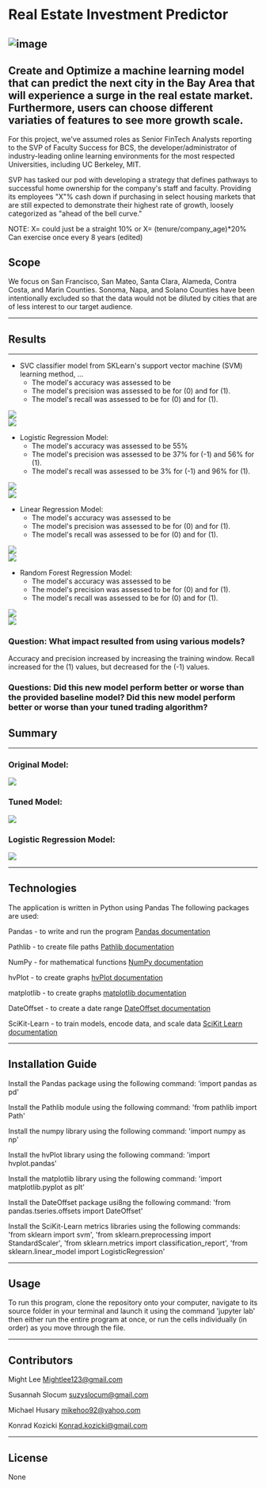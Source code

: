 # Real Estate Investment Predictor
   ![image](https://user-images.githubusercontent.com/75819421/115457352-460a7e00-a1d9-11eb-91d9-0efd9641e609.png)
---

## Create and Optimize a machine learning model that can predict the next city in the Bay Area that will experience a surge in the real estate market. Furthermore, users can choose different variaties of features to see more growth scale.

For this project, we've assumed roles as Senior FinTech Analysts reporting to the SVP of Faculty Success for BCS, the developer/administrator of industry-leading online learning environments for the most respected Universities, including UC Berkeley, MIT.

SVP has tasked our pod with developing a strategy that defines pathways to successful home ownership for the company's staff and faculty.
Providing its employees "X"% cash down if purchasing in select housing markets that are still expected to demonstrate their highest rate of growth, loosely categorized as "ahead of the bell curve."

NOTE: X= could just be a straight 10%
      or
      X= (tenure/company_age)*20%
      Can exercise once every 8 years (edited) 
##  Scope
We focus on San Francisco, San Mateo, Santa Clara, Alameda, Contra Costa, and Marin Counties. Sonoma, Napa, and Solano Counties have been intentionally excluded so that the data would not be diluted by cities that are of less interest to our target audience.

---
  

## Results
---

* SVC classifier model from SKLearn's support vector machine (SVM) learning method, ...
  * The model's accuracy was assessed to be 
  * The model's precision was assessed to be  for (0) and  for (1).
  * The model's recall was assessed to be  for (0) and  for (1).

![](/Images/.jpg)    
![](/Images/.jpg)


* Logistic Regression Model:
  * The model's accuracy was assessed to be 55%
  * The model's precision was assessed to be 37% for (-1) and 56% for (1).
  * The model's recall was assessed to be 3% for (-1) and 96% for (1).

![](/Images/.jpg)    
![](/Images/.jpg)


* Linear Regression Model:
  * The model's accuracy was assessed to be 
  * The model's precision was assessed to be  for (0) and  for (1).
  * The model's recall was assessed to be  for (0) and  for (1).

![](/Images/.jpg)    
![](/Images/.jpg)

* Random Forest Regression Model:
  * The model's accuracy was assessed to be 
  * The model's precision was assessed to be  for (0) and  for (1).
  * The model's recall was assessed to be  for (0) and  for (1).

![](/Images/.jpg)    
![](/Images/.jpg)
    
### Question: What impact resulted from using various models?

  Accuracy and precision increased by increasing the training window. Recall increased for the (1) values, but decreased for the (-1) values.
  

### Questions: Did this new model perform better or worse than the provided baseline model? Did this new model perform better or worse than your tuned trading algorithm?

  
## Summary
---

### Original Model:
![](/Images/.jpg)    

### Tuned Model:
![](/Images/.jpg)    

### Logistic Regression Model:
![](/Images/.jpg)    

---

## Technologies

The application is written in Python using Pandas
The following packages are used:

Pandas - to write and run the program [Pandas documentation](https://pandas.pydata.org/docs/)

Pathlib - to create file paths [Pathlib documentation](https://docs.python.org/3/library/pathlib.html)

NumPy - for mathematical functions [NumPy documentation](https://numpy.org/doc/)

hvPlot - to create graphs [hvPlot documentation](https://hvplot.holoviz.org/)

matplotlib - to create graphs [matplotlib documentation](https://matplotlib.org/stable/contents.html)

DateOffset - to create a date range [DateOffset documentation](https://pandas.pydata.org/docs/reference/api/pandas.tseries.offsets.DateOffset.html)

SciKit-Learn - to train models, encode data, and scale data [SciKit Learn documentation](https://scikit-learn.org/0.21/documentation.html)


---

## Installation Guide

Install the Pandas package using the following command: 'import pandas as pd'

Install the Pathlib module using the following command: 'from pathlib import Path'

Install the numpy library using the following command: 'import numpy as np'

Install the hvPlot library using the following command: 'import hvplot.pandas'

Install the matplotlib library using the following command: 'import matplotlib.pyplot as plt'

Install the DateOffset package usi8ng the following command: 'from pandas.tseries.offsets import DateOffset'

Install the SciKit-Learn metrics libraries using the following commands: 'from sklearn import svm', 'from sklearn.preprocessing import StandardScaler', 'from sklearn.metrics import classification_report', 'from sklearn.linear_model import LogisticRegression'


--- 

## Usage

To run this program, clone the repository onto your computer, navigate to its source folder in your terminal and launch it using the command 'jupyter lab' then either run the entire program at once, or run the cells individually (in order) as you move through the file.

---

## Contributors

Might Lee
Mightlee123@gmail.com

Susannah Slocum 
suzyslocum@gmail.com

Michael Husary
mikehoo92@yahoo.com

Konrad Kozicki
Konrad.kozicki@gmail.com

---

## License

None
